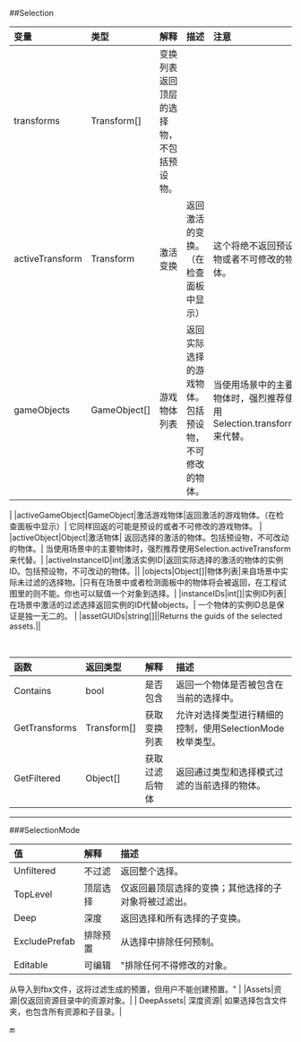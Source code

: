 ##Selection



|变量|类型|解释|描述|注意|
|:--|:--|:--|:--|:--|
|transforms|Transform[]|变换列表	返回顶层的选择物，不包括预设物。||	|activeTransform|Transform|激活变换|返回激活的变换。（在检查面板中显示）|这个将绝不返回预设物或者不可修改的物体。|
|gameObjects|GameObject[]|游戏物体列表|返回实际选择的游戏物体。包括预设物，不可修改的物体。|当使用场景中的主要物体时，强烈推荐使用Selection.transforms来代替。|
|activeGameObject|GameObject|激活游戏物体|返回激活的游戏物体。（在检查面板中显示）|	它同样回返的可能是预设的或者不可修改的游戏物体。|
|activeObject|Object|激活物体|	返回选择的激活的物体。包括预设物，不可改动的物体。|	当使用场景中的主要物体时，强烈推荐使用Selection.activeTransform来代替。|
|activeInstanceID|int|激活实例ID|返回实际选择的激活的物体的实例ID。包括预设物，不可改动的物体。||
|objects|Object[]|物体列表|来自场景中实际未过滤的选择物。|只有在场景中或者检测面板中的物体将会被返回，在工程试图里的则不能。你也可以赋值一个对象到选择。|
|instanceIDs|int[]|实例ID列表|在场景中激活的过滤选择返回实例的ID代替objects。|	一个物体的实例ID总是保证是独一无二的。|
|assetGUIDs|string[]||Returns the guids of the selected assets.||


&emsp;

|函数|返回类型|解释|描述|
|:--|:--|:--|:--|
|Contains|bool|是否包含|返回一个物体是否被包含在当前的选择中。|
|GetTransforms|	Transform[]|获取变换列表|	允许对选择类型进行精细的控制，使用SelectionMode枚举类型。|
|GetFiltered|Object[]|获取过滤后物体|返回通过类型和选择模式过滤的当前选择的物体。|


---

###SelectionMode

|值|解释|描述|
|:--|:--|:--|
|Unfiltered|不过滤|返回整个选择。|
|TopLevel|顶层选择|仅返回最顶层选择的变换；其他选择的子对象将被过滤出。|
|Deep|深度|返回选择和所有选择的子变换。|
|ExcludePrefab|排除预置|从选择中排除任何预制。|
|Editable|可编辑|"排除任何不得修改的对象。从导入到fbx文件，这将过滤生成的预置，但用户不能创建预置。"|
|Assets|资源|仅返回资源目录中的资源对象。|
|DeepAssets|	深度资源|	如果选择包含文件夹，也包含所有资源和子目录。|


🔚

